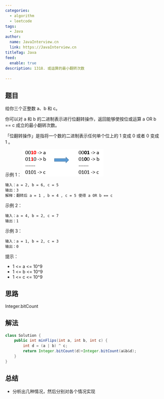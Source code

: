 ```yaml
---
categories:
  - algorithm
  - leetcode
tags:
  - Java
author: 
  name: JavaInterview.cn
  link: https://JavaInterview.cn
titleTag: Java
feed:
  enable: true
description: 1318. 或运算的最小翻转次数

---
```


## 题目

给你三个正整数 a、b 和 c。

你可以对 a 和 b 的二进制表示进行位翻转操作，返回能够使按位或运算   a OR b == c  成立的最小翻转次数。

「位翻转操作」是指将一个数的二进制表示任何单个位上的 1 变成 0 或者 0 变成 1 。



示例 1：
![sample_3_1676.png](../../../media/pictures/leetcode/sample_3_1676.png)

    输入：a = 2, b = 6, c = 5
    输出：3
    解释：翻转后 a = 1 , b = 4 , c = 5 使得 a OR b == c
示例 2：

    输入：a = 4, b = 2, c = 7
    输出：1
示例 3：

    输入：a = 1, b = 2, c = 3
    输出：0


提示：

* 1 <= a <= 10^9
* 1 <= b <= 10^9
* 1 <= c <= 10^9

## 思路

Integer.bitCount

## 解法
```java
class Solution {
    public int minFlips(int a, int b, int c) {
        int d = (a | b) ^ c;
        return Integer.bitCount(d)+Integer.bitCount(a&b&d);
    }
}

```

## 总结

- 分析出几种情况，然后分别对各个情况实现 
